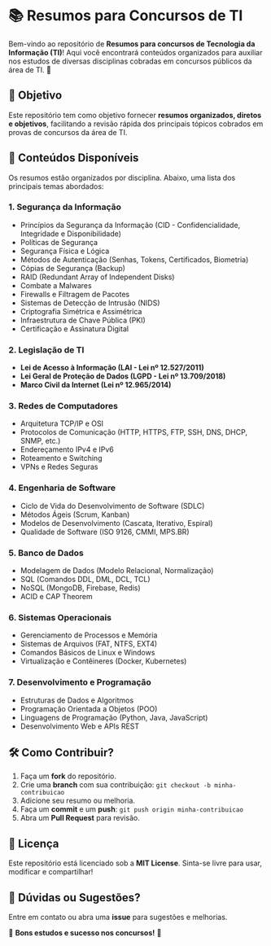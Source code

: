 # 📚 Resumos para Concursos de TI

Bem-vindo ao repositório de **Resumos para concursos de Tecnologia da Informação (TI)**! 
Aqui você encontrará conteúdos organizados para auxiliar nos estudos de diversas disciplinas cobradas em concursos públicos da área de TI. 🚀

## 🎯 **Objetivo**
Este repositório tem como objetivo fornecer **resumos organizados, diretos e objetivos**, facilitando a revisão rápida dos principais tópicos cobrados em provas de concursos da área de TI.

## 📌 **Conteúdos Disponíveis**
Os resumos estão organizados por disciplina. Abaixo, uma lista dos principais temas abordados:

### **1. Segurança da Informação**
- Princípios da Segurança da Informação (CID - Confidencialidade, Integridade e Disponibilidade)
- Políticas de Segurança
- Segurança Física e Lógica
- Métodos de Autenticação (Senhas, Tokens, Certificados, Biometria)
- Cópias de Segurança (Backup)
- RAID (Redundant Array of Independent Disks)
- Combate a Malwares
- Firewalls e Filtragem de Pacotes
- Sistemas de Detecção de Intrusão (NIDS)
- Criptografia Simétrica e Assimétrica
- Infraestrutura de Chave Pública (PKI)
- Certificação e Assinatura Digital

### **2. Legislação de TI**
- **Lei de Acesso à Informação (LAI - Lei nº 12.527/2011)**
- **Lei Geral de Proteção de Dados (LGPD - Lei nº 13.709/2018)**
- **Marco Civil da Internet (Lei nº 12.965/2014)**

### **3. Redes de Computadores**
- Arquitetura TCP/IP e OSI
- Protocolos de Comunicação (HTTP, HTTPS, FTP, SSH, DNS, DHCP, SNMP, etc.)
- Endereçamento IPv4 e IPv6
- Roteamento e Switching
- VPNs e Redes Seguras

### **4. Engenharia de Software**
- Ciclo de Vida do Desenvolvimento de Software (SDLC)
- Métodos Ágeis (Scrum, Kanban)
- Modelos de Desenvolvimento (Cascata, Iterativo, Espiral)
- Qualidade de Software (ISO 9126, CMMI, MPS.BR)

### **5. Banco de Dados**
- Modelagem de Dados (Modelo Relacional, Normalização)
- SQL (Comandos DDL, DML, DCL, TCL)
- NoSQL (MongoDB, Firebase, Redis)
- ACID e CAP Theorem

### **6. Sistemas Operacionais**
- Gerenciamento de Processos e Memória
- Sistemas de Arquivos (FAT, NTFS, EXT4)
- Comandos Básicos de Linux e Windows
- Virtualização e Contêineres (Docker, Kubernetes)

### **7. Desenvolvimento e Programação**
- Estruturas de Dados e Algoritmos
- Programação Orientada a Objetos (POO)
- Linguagens de Programação (Python, Java, JavaScript)
- Desenvolvimento Web e APIs REST

## 🛠 **Como Contribuir?**
1. Faça um **fork** do repositório.
2. Crie uma **branch** com sua contribuição: `git checkout -b minha-contribuicao`
3. Adicione seu resumo ou melhoria.
4. Faça um **commit** e um **push**: `git push origin minha-contribuicao`
5. Abra um **Pull Request** para revisão.

## 📜 **Licença**
Este repositório está licenciado sob a **MIT License**. Sinta-se livre para usar, modificar e compartilhar!

## 💬 **Dúvidas ou Sugestões?**
Entre em contato ou abra uma **issue** para sugestões e melhorias.

🚀 **Bons estudos e sucesso nos concursos!** 🎯
